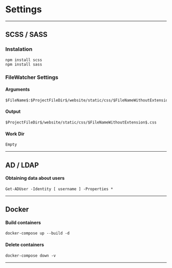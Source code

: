 # Settings

***

## SCSS / SASS
### Instalation
    npm install scss
    npm install sass
### FileWatcher Settings
#### Arguments
    $FileName$:$ProjectFileDir$/website/static/css/$FileNameWithoutExtension$.css
#### Output
    $ProjectFileDir$/website/static/css/$FileNameWithoutExtension$.css
#### Work Dir
    Empty

***

## AD / LDAP
#### Obtaining data about users
    Get-ADUser -Identity [ username ] -Properties *

***

## Docker
#### Build containers
    docker-compose up --build -d
#### Delete containers
    docker-compose down -v

***
